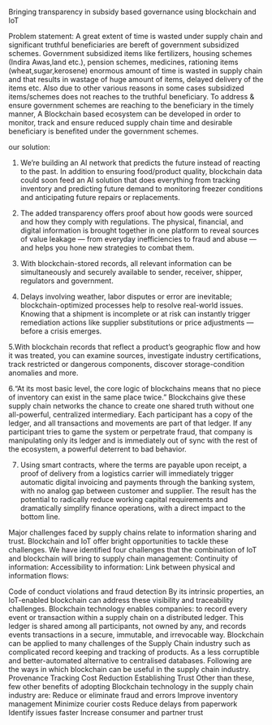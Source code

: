 Bringing transparency in subsidy based governance using blockchain and IoT


Problem statement:
A great extent of time is wasted under supply chain and significant truthful beneficiaries are bereft of government subsidized schemes. Government subsidized items like fertilizers, housing schemes (Indira Awas,land etc.), pension schemes, medicines, rationing items (wheat,sugar,kerosene) enormous amount of time is wasted in supply chain and that results in wastage of huge amount of items, delayed delivery of the items etc. Also due to other various reasons in some cases subsidized items/schemes does not reaches to the truthful beneficiary. To address & ensure government schemes are reaching to the beneficiary in the timely manner, A Blockchain based ecosystem can be developed in order to monitor, track and ensure reduced supply chain time and desirable beneficiary is benefited under the government schemes.


our solution:

1. We’re building an AI network that predicts the future instead of reacting to the past. In addition to ensuring food/product quality, blockchain data could soon feed an AI solution that does everything from tracking inventory and predicting future demand to monitoring freezer conditions and anticipating future repairs or replacements.

2. The added transparency offers proof about how goods were sourced and how they comply with regulations. The physical, financial, and digital information is brought together in one platform to reveal sources of value leakage — from everyday inefficiencies to fraud and abuse — and helps you hone new strategies to combat them.

3. With blockchain-stored records, all relevant information can be simultaneously and securely available to sender, receiver, shipper, regulators and government. 

4. Delays involving weather, labor disputes or error are inevitable; blockchain-optimized processes help to resolve real-world issues. Knowing that a shipment is incomplete or at risk can instantly trigger remediation actions like supplier substitutions or price adjustments — before a crisis emerges.

5.With blockchain records that reflect a product’s geographic flow and how it was treated, you can examine sources, investigate industry certifications, track restricted or dangerous components, discover storage-condition anomalies and more. 

6.“At its most basic level, the core logic of blockchains means that no piece of inventory can exist in the same place twice.” Blockchains give these supply chain networks the chance to create one shared truth without one all-powerful, centralized intermediary. Each participant has a copy of the ledger, and all transactions and movements are part of that ledger. If any participant tries to game the system or perpetrate fraud, that company is manipulating only its ledger and is immediately out of sync with the rest of the ecosystem, a powerful deterrent to bad behavior. 

7. Using smart contracts, where the terms are payable upon receipt, a proof of delivery from a logistics carrier will immediately trigger automatic digital invoicing and payments through the banking system, with no analog gap between customer and supplier. The result has the potential to radically reduce working capital requirements and dramatically simplify finance operations, with a direct impact to the bottom line.


Major challenges faced by supply chains relate to information sharing and trust.
Blockchain and IoT offer bright opportunities to tackle these challenges. We have identified four challenges that the combination of IoT and blockchain will bring to supply chain management: 
Continuity of information: 
Accessibility to information: 
Link between physical and information flows:


Code of conduct violations and fraud detection By its intrinsic properties, an IoT-enabled blockchain can address these visibility and traceability challenges. Blockchain technology enables companies: to record every event or transaction within a supply chain on a distributed ledger. This ledger is shared among all participants, not owned by any, and records events transactions in a secure, immutable, and irrevocable way. Blockchain can be applied to many challenges of the Supply Chain industry such as complicated record keeping and tracking of products. As a less corruptible and better-automated alternative to centralised databases. Following are the ways in which blockchain can be useful in the supply chain industry. Provenance Tracking Cost Reduction Establishing Trust Other than these, few other benefits of adopting Blockchain technology in the supply chain industry are: Reduce or eliminate fraud and errors Improve inventory management Minimize courier costs Reduce delays from paperwork Identify issues faster Increase consumer and partner trust
